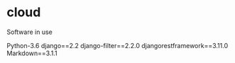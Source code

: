 # cloud
Software in use

Python-3.6
django==2.2
django-filter==2.2.0
djangorestframework==3.11.0
Markdown==3.1.1
